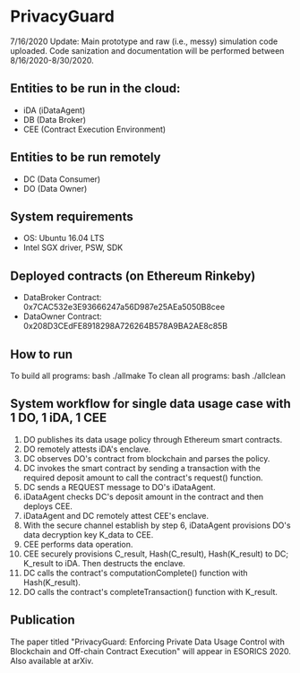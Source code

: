 # PrivacyGuard
7/16/2020 Update: Main prototype and raw (i.e., messy) simulation code uploaded. Code sanization and documentation will be performed between 8/16/2020-8/30/2020.

## Entities to be run in the cloud:
- iDA (iDataAgent)
- DB (Data Broker)
- CEE (Contract Execution Environment)

## Entities to be run remotely
- DC (Data Consumer)
- DO (Data Owner)

## System requirements
- OS: Ubuntu 16.04 LTS
- Intel SGX driver, PSW, SDK

## Deployed contracts (on Ethereum Rinkeby)
- DataBroker Contract:  0x7CAC532e3E93666247a56D987e25AEa5050B8cee
- DataOwner Contract:   0x208D3CEdFE8918298A726264B578A9BA2AE8c85B

## How to run
To build all programs: bash ./allmake
To clean all programs: bash ./allclean

## System workflow for single data usage case with 1 DO, 1 iDA, 1 CEE
1. DO publishes its data usage policy through Ethereum smart contracts.
2. DO remotely attests iDA's enclave.
3. DC observes DO's contract from blockchain and parses the policy.
4. DC invokes the smart contract by sending a transaction with the required deposit amount to call the contract's request() function.
5. DC sends a REQUEST message to DO's iDataAgent.
6. iDataAgent checks DC's deposit amount in the contract and then deploys CEE.
7. iDataAgent and DC remotely attest CEE's enclave.
8. With the secure channel establish by step 6, iDataAgent provisions DO's data decryption key K_data to CEE.
9. CEE performs data operation.
10. CEE securely provisions C_result, Hash(C_result), Hash(K_result) to DC; K_result to iDA. Then destructs the enclave.
11. DC calls the contract's computationComplete() function with Hash(K_result).
12. DO calls the contract's completeTransaction() function with K_result.

## Publication
The paper titled "PrivacyGuard: Enforcing Private Data Usage Control with Blockchain and Off-chain Contract Execution" will appear in ESORICS 2020. Also available at arXiv.
